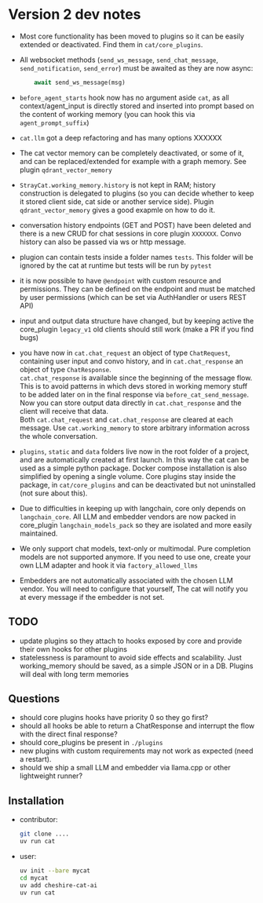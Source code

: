 
# Version 2 dev notes

- Most core functionality has been moved to plugins so it can be easily extended or deactivated. Find them in `cat/core_plugins`.
- All websocket methods (`send_ws_message`, `send_chat_message`, `send_notification`, `send_error`) must be awaited as they are now async:

    ```python
        await send_ws_message(msg)
    ```
- `before_agent_starts` hook now has no argument aside `cat`, as all context/agent_input is directly stored and inserted into prompt based on the content of working memory (you can hook this via `agent_prompt_suffix`)
- `cat.llm` got a deep refactoring and has many options XXXXXX
- The cat vector memory can be completely deactivated, or some of it, and can be replaced/extended for example with a graph memory. See plugin `qdrant_vector_memory`
- `StrayCat.working_memory.history` is not kept in RAM; history construction is delegated to plugins (so you can decide whether to keep it stored client side, cat side or another service side). Plugin `qdrant_vector_memory` gives a good exapmle on how to do it.
- conversation history endpoints (GET and POST) have been deleted and there is a new CRUD for chat sessions in core plugin `XXXXXXX`. Convo history can also be passed via ws or http message.
- plugion can contain tests inside a folder names `tests`. This folder will be ignored by the cat at runtime but tests will be run by `pytest`
- it is now possible to have `@endpoint` with custom resource and permissions. They can be defined on the endpoint and must be matched by user permissions (which can be set via AuthHandler or users REST API)
- input and output data structure have changed, but by keeping active the core_plugin `legacy_v1` old clients should still work (make a PR if you find bugs)
- you have now in `cat.chat_request` an object of type `ChatRequest`, containing user input and convo history, and in `cat.chat_response` an object of type `ChatResponse`.  
`cat.chat_response` is available since the beginning of the message flow. This is to avoid patterns in which devs stored in working memory stuff to be added later on in the final response via `before_cat_send_message`. Now you can store output data directly in `cat.chat_response` and the client will receive that data.  
Both `cat.chat_request` and `cat.chat_response` are cleared at each message. Use `cat.working_memory` to store arbitrary information across the whole conversation.
- `plugins`, `static` and `data` folders live now in the root folder of a project, and are automatically created at first launch. In this way the cat can be used as a simple python package. Docker compose installation is also simplified by opening a single volume. Core plugins stay inside the package, in `cat/core_plugins` and can be deactivated but not uninstalled (not sure about this).
- Due to difficulties in keeping up with langchain, core only depends on `langchain_core`. All LLM and embedder vendors are now packed in core_plugin `langchain_models_pack` so they are isolated and more easily maintained.
- We only support chat models, text-only or multimodal. Pure completion models are not supported anymore. If you need to use one, create your own LLM adapter and hook it via `factory_allowed_llms`
- Embedders are not automatically associated with the chosen LLM vendor. You will need to configure that yourself, The cat will notify you at every message if the embedder is not set.


## TODO

- update plugins so they attach to hooks exposed by core and provide their own hooks for other plugins
- statelessness is paramount to avoid side effects and scalability. Just working_memory should be saved, as a simple JSON or in a DB. Plugins will deal with long term memories


## Questions

- should core plugins hooks have priority 0 so they go first?
- should all hooks be able to return a ChatResponse and interrupt the flow with the direct final response?
- should core_plugins be present in `./plugins`
- new plugins with custom requirements may not work as expected (need a restart).
- should we ship a small LLM and embedder via llama.cpp or other lightweight runner?

## Installation

- contributor:
  ```bash
  git clone ....
  uv run cat
  ```

- user:
  ```bash
  uv init --bare mycat
  cd mycat
  uv add cheshire-cat-ai
  uv run cat
  ```